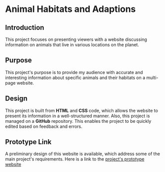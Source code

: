 # Animal Habitats and Adaptions 
## Introduction 
This project focuses on presenting viewers with a website discussing information on animals that live in various locations on the planet. 
## Purpose 
This project's purpose is to provide my audience with accurate and interesting information about specific animals and their habitats on a multi-page website. 
## Design 
This project is built from **HTML** and **CSS** code, which allows the website to present its information in a well-structured manner. Also, this project is managed on a **GitHub** repository. This enables the project to be quickly edited based on feedback and errors. 
## Prototype Link 
A preliminary design of this website is available, which address some of the main project's requirements. Here is a link to the [project's prototype website](https://cameroncombs578.github.io/cameroncombs578.github.io-animal-habitats-and-adaptions/)